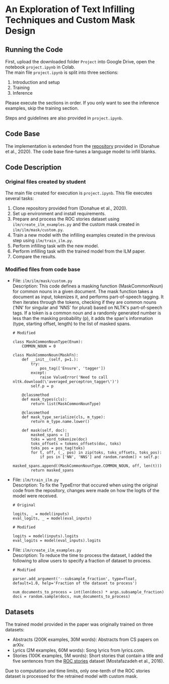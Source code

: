# An Exploration of Text Infilling Techniques and Custom Mask Design


## Running the Code
First, upload the downloaded folder `Project` into Google Drive, open the notebook `project.ipynb` in Colab. <br> 
The main file `project.ipynb` is split into three sections: 

1. Introduction and setup
2. Training
3. Inference

Please execute the sections in order.
If you only want to see the inference examples, skip the training section.

Steps and guidelines are also provided in `project.ipynb`.

## Code Base

The implementation is extended from the [repository](https://github.com/chrisdonahue/ilm) provided in (Donahue et al., 2020). The code base fine-tunes a language model to infill blanks.

## Code Description

### Original files created by student

The main file created for execution is `project.ipynb`. This file executes several tasks: 
1. Clone repository provided from (Donahue et al., 2020).
2. Set up environment and install requirements.
3. Prepare and process the ROC stories dataset using `ilm/create_ilm_examples.py` and the custom mask created in `ilm/ilm/mask/custom.py`.
4. Train a new model with the infilling examples created in the previous step using `ilm/train_ilm.py`.
5. Perform infilling task with the new model.
6. Perform infilling task with the trained model from the
ILM paper.
7. Compare the results.

### Modified files from code base
- File: `ilm/ilm/mask/custom.py` <br>
    Description: This code defines a masking function (MaskCommonNoun) for common nouns in a given document. The mask function takes a document as input, tokenizes it, and performs part-of-speech tagging. It then iterates through the tokens, checking if they are common nouns ('NN' for singular and 'NNS' for plural) based on NLTK's part-of-speech tags. If a token is a common noun and a randomly generated number is less than the masking probability (p), it adds the span's information (type, starting offset, length) to the list of masked spans.

    ```
    # Modified

    class MaskCommonNounType(Enum):
        COMMON_NOUN = 0

    class MaskCommonNoun(MaskFn):
        def __init__(self, p=1.):
            try:
                pos_tag(['Ensure', 'tagger'])
            except:
                raise ValueError('Need to call nltk.download(\'averaged_perceptron_tagger\')')
            self.p = p

        @classmethod
        def mask_types(cls):
            return list(MaskCommonNounType)

        @classmethod
        def mask_type_serialize(cls, m_type):
            return m_type.name.lower()

        def mask(self, doc):
            masked_spans = []
            toks = word_tokenize(doc)
            toks_offsets = tokens_offsets(doc, toks)
            toks_pos = pos_tag(toks)
            for t, off, (_, pos) in zip(toks, toks_offsets, toks_pos):
                if pos in ['NN', 'NNS'] and random.random() < self.p:
                    masked_spans.append((MaskCommonNounType.COMMON_NOUN, off, len(t)))
            return masked_spans
    ```
- File: `ilm/train_ilm.py` <br>
    Description: To fix the TypeError that occured when using the original code from the repository, changes were made on how the logits of the model were received. 

    ```
    # Original

    logits, _ = model(inputs)
    eval_logits, _ = model(eval_inputs)

    # Modified

    logits = model(inputs).logits
    eval_logits = model(eval_inputs).logits
    ```

- File: `ilm/create_ilm_examples.py` <br>
    Description: To reduce the time to process the dataset, I added the following to allow users to specify a fraction of dataset to process.

    ```
    # Modified

    parser.add_argument('--subsample_fraction', type=float, default=1.0, help='Fraction of the dataset to process')

    num_documents_to_process = int(len(docs) * args.subsample_fraction)
    docs = random.sample(docs, num_documents_to_process)
    ```



## Datasets

The trained model provided in the paper was originally trained on three datasets: 

- Abstracts (200K examples, 30M words): Abstracts from CS papers on arXiv. 
- Lyrics (2M examples, 60M words): Song lyrics from lyrics.com.
- Stories (100K examples, 5M words): Short stories that contain a title and five sentences from the [ROC stories](https://cs.rochester.edu/nlp/rocstories/) dataset (Mostafazadeh et al., 2016).

Due to computation and time limits, only one-tenth of the ROC stories dataset is processed for the retrained model with custom mask.